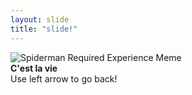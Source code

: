 ```yaml
---
layout: slide
title: "slide!"
---
```

![Spiderman Required Experience Meme](https://i.redd.it/kw40iq389cc21.jpg)<br>
**C'est la vie**<br>
Use left arrow to go back!
